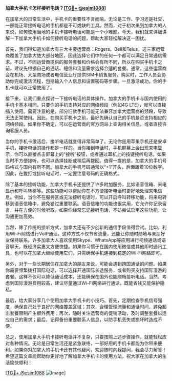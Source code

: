 **加拿大手机卡怎样接听电话？[[TG💪+ @esim1088](https://t.me/s/esim1088)]**

在加拿大的日常生活中，手机卡的重要性不言而喻。无论是工作、学习还是社交，一部能正常接听电话的手机都是不可或缺的工具。然而，对于初次来到加拿大的人来说，如何使用当地的手机卡接听电话可能是一个小难题。今天，我们就来详细讲解一下加拿大手机卡如何接听电话的问题，帮助大家轻松解决这一困扰。

首先，我们得知道加拿大有三大主要运营商：Rogers、Bell和Telus。这三家运营商覆盖了加拿大绝大部分地区，因此选择它们中的任何一个都可以满足日常通信需求。不过，不同运营商提供的服务套餐和价格会有所不同，所以在购买手机卡之前，建议先根据自己的通话、短信和流量需求选择合适的套餐。通常，这些运营商会在机场、大型商场或者电信营业厅提供SIM卡销售服务。购买时，工作人员会协助你完成激活流程，包括输入个人信息和设置密码等步骤。一旦激活成功，你的手机卡就可以正常使用了。

接下来，让我们重点探讨一下接听电话的具体操作。加拿大的手机卡与国内使用的手机卡基本相同，只要你的手机支持对应的网络频段（例如4G LTE），就可以直接插入使用。需要注意的是，部分旧款手机可能无法兼容加拿大运营商的频段，导致无法正常使用。因此，在购买手机卡之前，最好先确认自己的手机是否支持相应的网络频段。如果你不确定，可以在运营商的官方网站上查询相关信息，或者直接咨询客服人员。

当你的手机卡激活后，接听电话就变得非常简单了。无论你是用苹果手机还是安卓手机，接听电话的操作都是一样的。当你接到电话时，手机屏幕上会出现来电显示，你可以直接点击屏幕上的“接听”按钮，或者通过耳机上的按键接听电话。如果当时不方便接听，也可以选择挂断或稍后再拨回。值得一提的是，加拿大的手机号码格式与国内有所不同。加拿大的手机号码通常以“+1”开头，后面跟着10位数字。因此，在拨打或接听电话时，一定要注意号码的正确格式。

除了基本的接听功能，加拿大手机卡还提供了许多附加服务，比如语音信箱、来电显示和呼叫转移等。这些功能可以帮助你在不方便接听电话时更好地处理来电信息。例如，当你不在服务区或无法接听电话时，可以开启呼叫转移功能，将来电转移到语音信箱中，避免错过重要联系。语音信箱的功能也很实用，它允许你记录留言，并在方便的时候听取。如果你经常忘记接听电话，不妨尝试启用这些功能，让沟通更加高效。

当然，除了传统的接听方式，加拿大还有不少创新的通信手段值得尝试。比如，利用Wi-Fi网络进行VoIP通话。这种方式不仅节省流量，还能让你随时随地与亲朋好友保持联系。许多加拿大人喜欢使用Skype、WhatsApp等应用进行视频通话或语音聊天，既经济实惠又方便快捷。如果你习惯于在国内使用微信或其他即时通讯工具，也可以在加拿大继续使用它们，只需确保手机连接到稳定的Wi-Fi网络即可。

另外，对于一些长期居住在加拿大的朋友来说，可能会遇到跨国通话的问题。如果你需要频繁拨打国际电话，可以选择开通国际长途服务，或者购买支持国际漫游的套餐。这样不仅可以降低通话成本，还能确保在国外也能顺畅接听电话。当然，考虑到国际漫游费用较高，建议尽量通过Wi-Fi网络进行通话，既能省钱又能保护隐私。

最后，给大家分享几个使用加拿大手机卡的小技巧。首先，定期检查手机信号强度，确保自己处于良好的网络覆盖区域；其次，合理管理流量和通话时间，避免超出套餐限制产生额外费用；再次，随时关注运营商的促销活动，及时调整套餐以适应自己的需求；最后，记得备份重要联系人信息，以防手机丢失或损坏时造成不便。

总之，使用加拿大手机卡接听电话并不复杂，只要按照上述步骤操作，就能轻松应对各种情况。无论是日常生活还是紧急联络，一部好用的手机卡都能为你带来便利。如果你对加拿大的手机卡还有其他疑问，欢迎随时向我提问，我会尽力解答！希望这篇文章能帮助你更好地了解加拿大手机卡的使用方法，祝大家在加拿大的生活愉快顺利！

[[TG💪+ @esim1088](https://t.me/s/esim1088) ![Image](https://i.postimg.cc/4NQfJmqS/Snipaste-2025-05-13-00-14-12.png)]